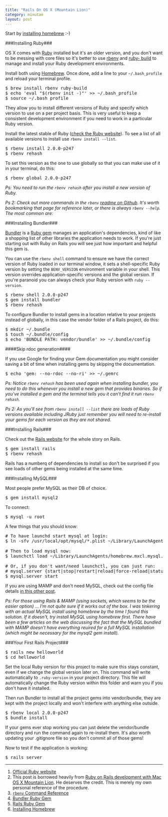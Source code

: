 ```yaml
---
title: "Rails On OS X (Mountain Lion)"
category: minutae
layout: post
---
```


Start by [installing homebrew][11] :-)

###Installing Ruby###

OS X comes with [Ruby][4] installed but it's an older version, and you don't
want to be messing with core files so it's better to use [rbenv][2] and [ruby-
build][3] to manage and install your Ruby development environments.

Install both using [Homebrew][6]. Once done, add a line to your
`~/.bash_profile` and reload your terminal profile.

<pre class="brush: bash">
$ brew install rbenv ruby-build
$ echo 'eval "$(rbenv init -)"' >> ~/.bash_profile
$ source ~/.bash_profile
</pre>

They allow you to install different versions of Ruby and specify which version
to use on a per project basis. This is very useful to keep a consistent
development environment if you need to work in a particular Ruby version.

Install the latest stable of Ruby ([check the Ruby website][5]). To see a list
of all available versions to install use `rbenv install --list`.

<pre class="brush: bash">
$ rbenv install 2.0.0-p247
$ rbenv rehash
</pre>

To set this version as the one to use globally so that you can make use of it in
your terminal, do this:

<pre class="brush: bash">
$ rbenv global 2.0.0-p247
</pre>

_Ps: You need to run the `rbenv rehash` after you install a new version of
Ruby._

_Ps 2: Check out more commands in the `rbenv` [readme on Github][7]. It's worth
bookmarking that page for reference later, or there is always `rbenv --help`.
The most common are:_


###Installing Bundler###

[Bundler][9] is a [Ruby gem][8] manages an application's dependencies, kind of
like a shopping list of other libraries the application needs to work. If you're
just starting out with Ruby on Rails you will see just how important and helpful
this gem is.

You can use the `rbenv shell` command to ensure we have the correct version of
Ruby loaded in our terminal window, it sets a shell-specific Ruby version by
setting the `BENV_VERSION` environment variable in your shell. This version
overrides application-specific versions and the global version. If you're
paranoid you can always check your Ruby version with `ruby --version`.

<pre class="brush: bash">
$ rbenv shell 2.0.0-p247
$ gem install bundler
$ rbenv rehash
</pre>

To configure Bundler to install gems in a location relative to your projects
instead of globally, in this case the vendor folder of a Rails project, do this:

<pre class="brush: bash">
$ mkdir ~/.bundle
$ touch ~/.bundle/config
$ echo 'BUNDLE_PATH: vendor/bundle' >> ~/.bundle/config
</pre>

####Skip rdoc generation####

If you use Google for finding your Gem documentation you might consider saving a
bit of time when installing gems by skipping the documentation.

<pre class="brush: bash">
$ echo 'gem: --no-rdoc --no-ri' >> ~/.gemrc
</pre>

_Ps: Notice `rbenv rehash` has been used again when installing bundler, you need
to do this whenever you install a new gem that provides binaries. So if you've
installed a gem and the terminal tells you it can't find it run `rbenv rehash`._

_Ps 2: As you'll see from `rbenv install --list` there are loads of Ruby
versions available including JRuby just remember you will need to re-install
your gems for each version as they are not shared._


###Installing Rails###

Check out the [Rails website][10] for the whole story on Rails.

<pre class="brush: bash">
$ gem install rails
$ rbenv rehash
</pre>

Rails has a numberq of dependencies to install so don't be surprised if you
see loads of other gems being installed at the same time.


###Installing MySQL###

Most people prefer MySQL as their DB of choice.

<pre class="brush: bash">
$ gem install mysql2
</pre>

To connect:

<pre class="brush: bash">
$ mysql -u root
</pre>

A few things that you should know:

<pre class="brush: bash">
# To have launchd start mysql at login:
$ ln -sfv /usr/local/opt/mysql/*.plist ~/Library/LaunchAgents

# Then to load mysql now:
$ launchctl load ~/Library/LaunchAgents/homebrew.mxcl.mysql.plist

# Or, if you don't want/need launchctl, you can just run:
# mysql.server {start|stop|restart|reload|force-reload|status}
$ mysql.server start
</pre>

If you are using MAMP and don't need MySQL, check out the config file details
[in this other post][12].

_Ps: For those using Rails & MAMP (using sockets, which seems to be the easier
option) ... I'm not quite sure if it works out of the box. I was tinkering with
an actual MySQL install using homebrew by the time I found this solution. If it
doesn't, try install MySQL using homebrew first. There have been a few articles
on the web discussing the fact that the MySQL bundled with MAMP doesn't have
everything reuired for a full MySQL installation (which might be necessary for
the mysql2 gem install)._


###Your First Rails Project###

<pre class="brush: bash">
$ rails new helloworld
$ cd helloworld
</pre>

Set the local Ruby version for this project to make sure this stays constant,
even if we change the global version later on. This command will write
automatically to `.ruby-version` in your project directory. This file will
automatically change the Ruby version within this folder and warn you if you
don't have it installed.

Then run Bundler to install all the project gems into vendor/bundle, they are
kept with the project locally and won't interfere with anything else outside.

<pre class="brush: bash">
$ rbenv local 2.0.0-p247
$ bundle install
</pre>

If your gems ever stop working you can just delete the vendor/bundle directory
and run the command again to re-install them. It's also worth updating your
.gitignore file so you don't commit all of those gems!

Now to test if the application is working:

<pre class="brush: bash">
$ rails server
</pre>

---

1. [Official Ruby website][5]
2. This post is borrowed heavily from [Ruby on Rails development with Mac OS X Mountain Lion][1]. He deserves the credit. This is merely my own personal reference of the procedure.
3. [`rbenv` Command Reference][7]
4. [Bundler Ruby Gem][9]
5. [Rails Ruby Gem][8]
6. [Installing Homebrew][11]

[1]: http://createdbypete.com/articles/ruby-on-rails-development-with-mac-os-x-mountain-lion/
[2]: https://github.com/sstephenson/rbenv
[3]: https://github.com/sstephenson/ruby-build
[4]: http://www.ruby-lang.org/en/
[5]: http://www.ruby-lang.org/en/downloads/
[6]: http://brew.sh/
[7]: https://github.com/sstephenson/rbenv#command-reference
[8]: http://docs.rubygems.org/read/chapter/1
[9]: http://bundler.io/
[10]: http://rubyonrails.org/
[11]: https://github.com/mxcl/homebrew/wiki/Installation
[12]: /minutae/2013/08/rails-with-mysql/
